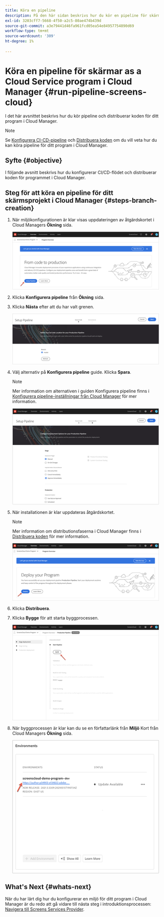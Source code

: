 ```yaml
---
title: Köra en pipeline
description: På den här sidan beskrivs hur du kör en pipeline för skärmar som ett Cloud Service-projekt i Cloud Manager.
exl-id: 3203cff7-5668-4f50-a2c5-80ae474b439d
source-git-commit: a3e79441d46fa961fcd05ea54e84957754890d69
workflow-type: tm+mt
source-wordcount: '309'
ht-degree: 1%

---
```


# Köra en pipeline för skärmar as a Cloud Service program i Cloud Manager {#run-pipeline-screens-cloud}

I det här avsnittet beskrivs hur du kör pipeline och distribuerar koden för ditt program i Cloud Manager.

>[!NOTE]
>Se [Konfigurera CI-CD-pipeline](https://experienceleague.adobe.com/docs/experience-manager-cloud-service/content/implementing/using-cloud-manager/cicd-pipelines/configuring-production-pipelines.html?lang=en) och [Distribuera koden](https://experienceleague.adobe.com/docs/experience-manager-cloud-service/content/implementing/using-cloud-manager/deploy-code.html?lang=en) om du vill veta hur du kan köra pipeline för ditt program i Cloud Manager.

## Syfte {#objective}

I följande avsnitt beskrivs hur du konfigurerar CI/CD-flödet och distribuerar koden för programmet i Cloud Manager.

## Steg för att köra en pipeline för ditt skärmsprojekt i Cloud Manager {#steps-branch-creation}

1. När miljökonfigurationen är klar visas uppdateringen av åtgärdskortet i Cloud Managers **Ökning** sida.

   ![bild](/help/screens-cloud/assets/onboarding/add-environ3.png)

1. Klicka **Konfigurera pipeline** från **Ökning** sida.

1. Klicka **Nästa** efter att du har valt grenen.

   ![bild](/help/screens-cloud/assets/onboarding/run-pipeline1.png)

1. Välj alternativ på **Konfigurera pipeline** guide. Klicka **Spara**.

   >[!NOTE]
   >Mer information om alternativen i guiden Konfigurera pipeline finns i [Konfigurera pipeline-inställningar från Cloud Manager](https://experienceleague.adobe.com/docs/experience-manager-cloud-service/content/implementing/using-cloud-manager/cicd-pipelines/configuring-production-pipelines.html?lang=en) för mer information.

   ![bild](/help/screens-cloud/assets/onboarding/run-pipeline2-a.png)

1. När installationen är klar uppdateras åtgärdskortet.

   >[!NOTE]
   >Mer information om distributionsfaserna i Cloud Manager finns i [Distribuera koden](https://experienceleague.adobe.com/docs/experience-manager-cloud-service/content/implementing/using-cloud-manager/deploy-code.html?lang=en) för mer information.

   ![bild](/help/screens-cloud/assets/onboarding/run-pipeline3.png)

1. Klicka **Distribuera**.

1. Klicka **Bygge** för att starta byggprocessen.

   ![bild](/help/screens-cloud/assets/onboarding/run-pipeline4.png)

1. När byggprocessen är klar kan du se en författarlänk från **Miljö** Kort från Cloud Managers **Ökning** sida.

   ![bild](/help/screens-cloud/assets/onboarding/run-pipeline5.png)

## What&#39;s Next {#whats-next}

När du har lärt dig hur du konfigurerar en miljö för ditt program i Cloud Manager är du redo att gå vidare till nästa steg i introduktionsprocessen: [Navigera till Screens Services Provider](/help/screens-cloud/configuring/navigating-to-screens-services-provider.md).
